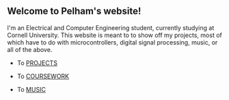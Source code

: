 ## Welcome to Pelham's website!

I'm an Electrical and Computer Engineering student, currently studying at Cornell University. This website is  meant to to show off my projects, most of which have to do  with microcontrollers, digital signal processing, music, or all of the above. 
    
 - To [PROJECTS](projects.md) 

 - To [COURSEWORK](coursework.md) 
  
 - To [MUSIC](music.MD)